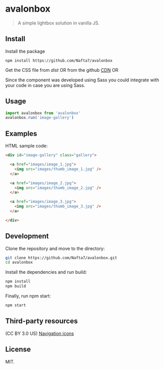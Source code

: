 # avalonbox

> A simple lightbox solution in vanilla JS.

## Install

Install the package
```
npm install https://github.com/Nafta7/avalonbox
```

Get the CSS file from *dist* OR from the github [CDN](https://cdn.rawgit.com/Nafta7/avalonbox/master/dest/avalonbox.css) OR

Since the component was developed using Sass you could integrate with your code in case you are using Sass.

## Usage

```js
import avalonbox from 'avalonbox'
avalonbox.run('image-gallery')
```

## Examples

HTML sample code:

```html
<div id="image-gallery" class="gallery">

  <a href="images/image_1.jpg">
    <img src="images/thumb_image_1.jpg" />
  </a>

  <a href="images/image_2.jpg">
    <img src="images/thumb_image_2.jpg" />
  </a>

  <a href="images/image_3.jpg">
    <img src="images/thumb_image_3.jpg" />
  </a>

</div>
```

## Development

Clone the repository and move to the directory:
```bash
git clone https://github.com/Nafta7/avalonbox.git
cd avalonbox
```

Install the dependencies and run build:
```bash
npm install
npm build
```

Finally, run npm start:
```bash
npm start
```

## Third-party resources

(CC BY 3.0 US) [Navigation icons](https://thenounproject.com/fatahillah/collection/navigations-arrows-siji/)

## License

MIT.
